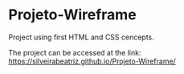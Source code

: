 # Projeto-Wireframe

Project using first HTML and CSS cencepts.

The project can be accessed at the link: https://silveirabeatriz.github.io/Projeto-Wireframe/
